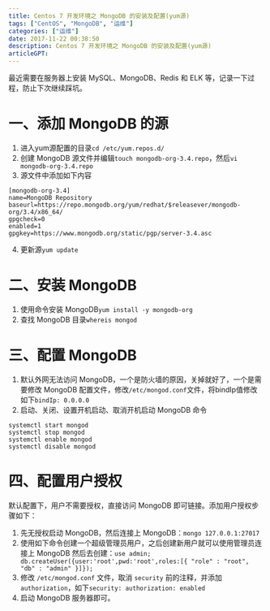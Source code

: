 ```yaml
---
title: Centos 7 开发环境之 MongoDB 的安装及配置(yum源)
tags: ["CentOS", "MongoDB", "运维"]
categories: ["运维"]
date: 2017-11-22 00:38:50
description: Centos 7 开发环境之 MongoDB 的安装及配置(yum源)
articleGPT: 
---
```


最近需要在服务器上安装 MySQL、MongoDB、Redis 和 ELK 等，记录一下过程，防止下次继续踩坑。  

# 一、添加 MongoDB 的源

  1. 进入yum源配置的目录`cd /etc/yum.repos.d/ `
  2. 创建 MongoDB 源文件并编辑`touch mongodb-org-3.4.repo`，然后`vi mongodb-org-3.4.repo `
  3. 源文件中添加如下内容
```
[mongodb-org-3.4]
name=MongoDB Repository
baseurl=https://repo.mongodb.org/yum/redhat/$releasever/mongodb-org/3.4/x86_64/
gpgcheck=0
enabled=1
gpgkey=https://www.mongodb.org/static/pgp/server-3.4.asc
```
  4. 更新源`yum update `

# 二、安装 MongoDB

  1. 使用命令安装 MongoDB`yum install -y mongodb-org `
  2. 查找 MongoDB 目录`whereis mongod `

# 三、配置 MongoDB

  1. 默认外网无法访问 MongoDB，一个是防火墙的原因，关掉就好了，一个是需要修改 MongoDB 配置文件，修改`/etc/mongod.conf`文件，将bindIp值修改如下`bindIp: 0.0.0.0 `
  2. 启动、关闭、设置开机启动、取消开机启动 MongoDB 命令

```shell
systemctl start mongod
systemctl stop mongod
systemctl enable mongod
systemctl disable mongod
```

# 四、配置用户授权

默认配置下，用户不需要授权，直接访问 MongoDB 即可链接。添加用户授权步骤如下：

  1. 先无授权启动 MongoDB，然后连接上 MongoDB：`mongo 127.0.0.1:27017`
  2. 使用如下命令创建一个超级管理员用户，之后创建新用户就可以使用管理员连接上 MongoDB 然后去创建：`use admin; db.createUser({user:'root',pwd:'root',roles:[{ "role" : "root", "db" : "admin" }]}); `
  3. 修改 `/etc/mongod.conf` 文件，取消 `security` 前的注释，并添加 `authorization`，如下`security: authorization: enabled `
  4. 启动 MongoDB 服务器即可。

